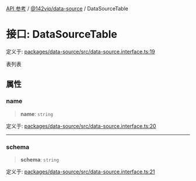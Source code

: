 [API 参考](../wiki/Home) / [@142vip/data-source](../wiki/@142vip.data-source) / DataSourceTable

# 接口: DataSourceTable

定义于: [packages/data-source/src/data-source.interface.ts:19](https://github.com/142vip/core-x/blob/25cf658819688f02293d600e7003b5877a2f9489/packages/data-source/src/data-source.interface.ts#L19)

表列表

## 属性

### name

> **name**: `string`

定义于: [packages/data-source/src/data-source.interface.ts:20](https://github.com/142vip/core-x/blob/25cf658819688f02293d600e7003b5877a2f9489/packages/data-source/src/data-source.interface.ts#L20)

***

### schema

> **schema**: `string`

定义于: [packages/data-source/src/data-source.interface.ts:21](https://github.com/142vip/core-x/blob/25cf658819688f02293d600e7003b5877a2f9489/packages/data-source/src/data-source.interface.ts#L21)
